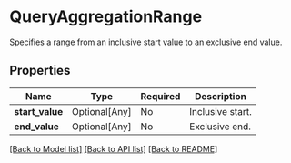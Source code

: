 # QueryAggregationRange

Specifies a range from an inclusive start value to an exclusive end value.

## Properties
| Name | Type | Required | Description |
| ------------ | ------------- | ------------- | ------------- |
**start_value** | Optional[Any] | No | Inclusive start. |
**end_value** | Optional[Any] | No | Exclusive end. |


[[Back to Model list]](../../README.md#models-v2-link) [[Back to API list]](../../README.md#documentation-for-api-endpoints) [[Back to README]](../../README.md)
